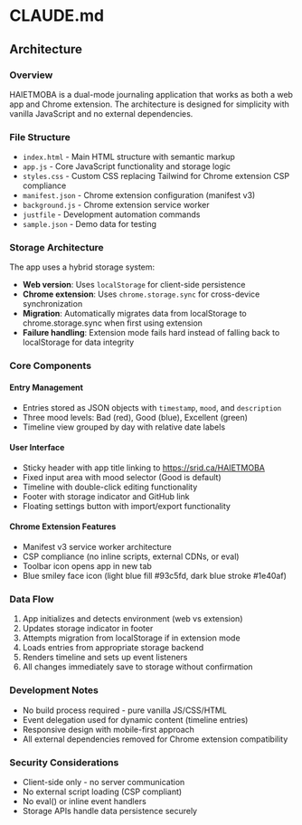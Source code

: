 # CLAUDE.md

## Architecture

### Overview
HAIETMOBA is a dual-mode journaling application that works as both a web app and Chrome extension. The architecture is designed for simplicity with vanilla JavaScript and no external dependencies.

### File Structure
- `index.html` - Main HTML structure with semantic markup
- `app.js` - Core JavaScript functionality and storage logic
- `styles.css` - Custom CSS replacing Tailwind for Chrome extension CSP compliance
- `manifest.json` - Chrome extension configuration (manifest v3)
- `background.js` - Chrome extension service worker
- `justfile` - Development automation commands
- `sample.json` - Demo data for testing

### Storage Architecture
The app uses a hybrid storage system:

- **Web version**: Uses `localStorage` for client-side persistence
- **Chrome extension**: Uses `chrome.storage.sync` for cross-device synchronization
- **Migration**: Automatically migrates data from localStorage to chrome.storage.sync when first using extension
- **Failure handling**: Extension mode fails hard instead of falling back to localStorage for data integrity

### Core Components

#### Entry Management
- Entries stored as JSON objects with `timestamp`, `mood`, and `description`
- Three mood levels: Bad (red), Good (blue), Excellent (green)
- Timeline view grouped by day with relative date labels

#### User Interface
- Sticky header with app title linking to https://srid.ca/HAIETMOBA
- Fixed input area with mood selector (Good is default)
- Timeline with double-click editing functionality
- Footer with storage indicator and GitHub link
- Floating settings button with import/export functionality

#### Chrome Extension Features
- Manifest v3 service worker architecture
- CSP compliance (no inline scripts, external CDNs, or eval)
- Toolbar icon opens app in new tab
- Blue smiley face icon (light blue fill #93c5fd, dark blue stroke #1e40af)

### Data Flow
1. App initializes and detects environment (web vs extension)
2. Updates storage indicator in footer
3. Attempts migration from localStorage if in extension mode
4. Loads entries from appropriate storage backend
5. Renders timeline and sets up event listeners
6. All changes immediately save to storage without confirmation

### Development Notes
- No build process required - pure vanilla JS/CSS/HTML
- Event delegation used for dynamic content (timeline entries)
- Responsive design with mobile-first approach
- All external dependencies removed for Chrome extension compatibility

### Security Considerations
- Client-side only - no server communication
- No external script loading (CSP compliant)
- No eval() or inline event handlers
- Storage APIs handle data persistence securely